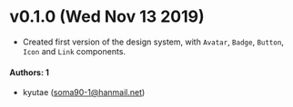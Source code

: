 # v0.1.0 (Wed Nov 13 2019)

- Created first version of the design system, with `Avatar`, `Badge`, `Button`, `Icon` and `Link` components.

#### Authors: 1

- kyutae (soma90-1@hanmail.net)